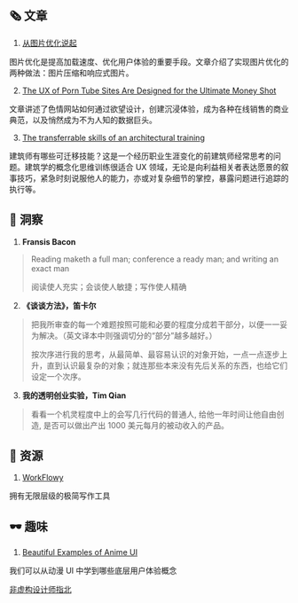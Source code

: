 ##  🗞 文章

1. [从图片优化说起](https://cjting.me/2019/07/29/image-optimization/)

图片优化是提高加载速度、优化用户体验的重要手段。文章介绍了实现图片优化的两种做法：图片压缩和响应式图片。

2. [The UX of Porn Tube Sites Are Designed for the Ultimate Money Shot](https://eyeondesign.aiga.org/the-ux-of-porn-tubes-are-designed-for-the-ultimate-money-shot/)

文章讲述了色情网站如何通过欲望设计，创建沉浸体验，成为各种在线销售的商业典范，以及悄然成为不为人知的数据巨头。

3. [The transferrable skills of an architectural training](https://uxdesign.cc/the-transferrable-skills-of-architectural-training-1f3f8436d79)

建筑师有哪些可迁移技能？这是一个经历职业生涯变化的前建筑师经常思考的问题。建筑学的概念化思维训练很适合 UX 领域，无论是向利益相关者表达愿景的叙事技巧，紧急时刻说服他人的能力，亦或对复杂细节的掌控，暴露问题进行追踪的执行等。

## 💬 洞察

1. **Fransis Bacon**

> Reading maketh a full man; conference a ready man; and writing an exact man
>
> 阅读使人充实；会谈使人敏捷；写作使人精确

2. **《谈谈方法》，笛卡尔**

> 把我所审查的每一个难题按照可能和必要的程度分成若干部分，以便一一妥为解决。（英文译本中则强调切分的“部分”越多越好。）
>
> 按次序进行我的思考，从最简单、最容易认识的对象开始，一点一点逐步上升，直到认识最复杂的对象；就连那些本来没有先后关系的东西，也给它们设定一个次序。

3. **我的透明创业实验，Tim Qian**

> 看看一个机灵程度中上的会写几行代码的普通人, 给他一年时间让他自由创造, 是否可以做出产出 1000 美元每月的被动收入的产品。

## 💎 资源

1. [WorkFlowy](https://workflowy.com/invite/226417a8.lnx)

拥有无限层级的极简写作工具

## 🕶 趣味

1. [Beautiful Examples of Anime UI](https://medium.com/@luciannovo/ui-in-japanese-anime-8339de0883a4)

我们可以从动漫 UI 中学到哪些底层用户体验概念

[非虚构设计师指北](https://www.yuque.com/lynnete/design)